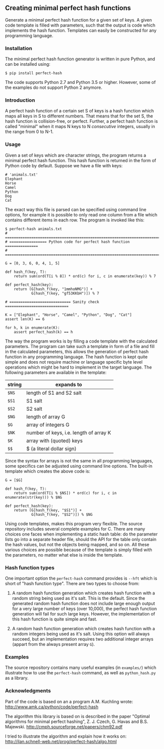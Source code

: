 Creating minimal perfect hash functions
---------------------------------------

Generate a minimal perfect hash function for a given set of keys.
A given code template is filled with parameters, such that the
output is code which implements the hash function.
Templates can easily be constructed for any programming language.


### Installation

The minimal perfect hash function generator is written in pure Python,
and can be installed using:

    $ pip install perfect-hash

The code supports Python 2.7 and Python 3.5 or higher.
However, some of the examples do not support Python 2 anymore.


### Introduction

A perfect hash function of a certain set S of keys is a hash function
which maps all keys in S to different numbers.
That means that for the set S, the hash function is collision-free,
or perfect.
Further, a perfect hash function is called "minimal" when it maps N keys
to N *consecutive* integers, usually in the range from 0 to N-1.


### Usage

Given a set of keys which are character strings, the program returns a minimal
perfect hash function.  This hash function is returned in the form of Python
code by default.  Suppose we have a file with keys:

    # 'animals.txt'
    Elephant
    Horse
    Camel
    Python
    Dog
    Cat


The exact way this file is parsed can be specified using command line
options, for example it is possible to only read one column from a file
which contains different items in each row.
The program is invoked like this:

    $ perfect-hash animals.txt
    # =======================================================================
    # ================= Python code for perfect hash function ===============
    # =======================================================================

    G = [0, 3, 6, 0, 4, 1, 5]

    def hash_f(key, T):
        return sum(ord(T[i % 8]) * ord(c) for i, c in enumerate(key)) % 7

    def perfect_hash(key):
        return (G[hash_f(key, "1mmhoNMG")] +
                G[hash_f(key, "gf53KKbH")]) % 7

    # ============================ Sanity check =============================

    K = ["Elephant", "Horse", "Camel", "Python", "Dog", "Cat"]
    assert len(K) == 6

    for h, k in enumerate(K):
        assert perfect_hash(k) == h


The way the program works is by filling a code template with the calculated
parameters.  The program can take such a template in form of a file and
fill in the calculated parameters, this allows the generation of perfect
hash function in any programming language.  The hash function is kept quite
simple and does not require machine or language specific byte level operations
which might be hard to implement in the target language.
The following parameters are available in the template:

| string  |  expands to                              |
| ------- | ---------------------------------------- |
| `$NS`   |  length of S1 and S2 salt                |
| `$S1`   |  S1 salt                                 |
| `$S2`   |  S2 salt                                 |
| `$NG`   |  length of array G                       |
| `$G`    |  array of integers G                     |
| `$NK`   |  number of keys, i.e. length of array K  |
| `$K`    |  array with (quoted) keys                |
| `$$`    |  $ (a literal dollar sign)               |


Since the syntax for arrays is not the same in all programming languages,
some specifics can be adjusted using command line options.
The built-in template which creates the above code is:

    G = [$G]

    def hash_f(key, T):
        return sum(ord(T[i % $NS]) * ord(c) for i, c in enumerate(str(key))) % $NG

    def perfect_hash(key):
        return (G[hash_f(key, "$S1")] +
                G[hash_f(key, "$S2")]) % $NG


Using code templates, makes this program very flexible.  The source repository
includes several complete examples for C.  There are many choices one
faces when implementing a static hash table: do the parameter lists go into
a separate header file, should the API for the table only contain the hash
values, but not the objects being mapped, and so on.
All these various choices are possible because of the template is simply
filled with the parameters, no matter what else is inside the template.


### Hash function types

One important option the `perfect-hash` command provides is `--hft` which is
short of "hash function type".  There are two types to choose from:

1. A random hash function generation which creates hash function with a
   random string being used as it's salt.   This is the default.
   Since the generated random hash function does not include large enough
   output for a very large number of keys (over 10,000), the perfect hash
   function generation will fail for such large keys.  However, the
   implementation of this hash function is quite simple and fast.

2. A random hash function generation which creates hash function with a
   random integers being used as it's salt.  Using this option will always
   succeed, but an implementation requires two additional integer
   arrays (appart from the always present array `G`).


### Examples

The source repository contains many useful examples (in `examples/`) which
illustrate how to use the `perfect-hash` command, as well as `python_hash.py`
as a library.


### Acknowledgments

Part of the code is based on an a program A.M. Kuchling wrote:
http://www.amk.ca/python/code/perfect-hash

The algorithm this library is based on is described in the paper
"Optimal algorithms for minimal perfect hashing",
Z. J. Czech, G. Havas and B.S. Majewski.
http://cmph.sourceforge.net/papers/chm92.pdf

I tried to illustrate the algorithm and explain how it works on:
http://ilan.schnell-web.net/prog/perfect-hash/algo.html
